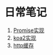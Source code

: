 # 日常笔记

1. [Promise实现](https://github.com/fireofsouth/blog/blob/master/promise/README.md)
2. [koa2实现](https://github.com/fireofsouth/blog/blob/master/koa2/README.md)
3. [http缓存](https://github.com/fireofsouth/blog/blob/master/http/README.md)
